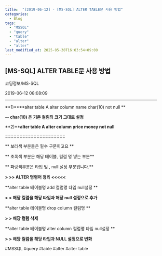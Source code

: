 ```yaml
---
title:  "[2019-06-12] - [MS-SQL] ALTER TABLE문 사용 방법"
categories:
  - Blog
tags:
  - "MSSQL"
  - "query"
  - "table"
  - "alter"
  - "alter"
last_modified_at: 2025-05-30T16:03:54+09:00
---
```


## [MS-SQL] ALTER TABLE문 사용 방법

코딩정보/MS-SQL

2019-06-12 08:08:09

* * *

**1)****alter table A alter column name char(10) not null **

**\-- char(10) 은 기존 컬럼의 크기 그대로 설정**

**2)****alter table A alter column price money not null**

**=====================**

** 보라색 부분들은 필수 구문이고요 **

** 초록색 부분은 해당 테이블, 컬럼 명 넣는 부분**

** 파랑색부분은 타입 및 , null 설정 부분입니다.**

**> >> ALTER 명령어 정리 <<<<<**

**alter table 테이블명 add 컬럼명 타입 null설정 **

**> > 해당 컬럼을 해당 타입과 해당 null 설정으로 추가**

**alter table 테이블명 drop column 컬럼명 **

**> > 해당 컬럼 삭제**

**alter table 테이블명 alter column 컬럼명 타입 null설정 **

**> > 해당 컬럼을 해당 타입과 NULL 설정으로 변화**

  

#MSSQL #query #table #alter #alter table

